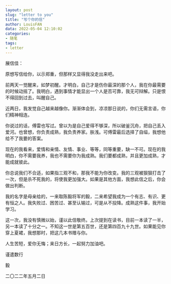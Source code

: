 ```yaml
---
layout: post
slug: "letter to you"
title: "写个你的信"
author: LouisFAN
data: 2022-05-04 12:10:02
categories:
- 随笔
tags:
- letter
---
```


展信佳：

原想写信给你，以示郑重，但那样又显得我没走出来吧。

前两天一觉醒来，如梦初醒。才明白，自己才是伤你最深的那个人，我在你最需要的时候动摇了。我明白，遇到事情才能显出一个人是否可靠，我无可辩解。只是恨不得回到过去，叫醒自己。

近两日，我发觉自己越来越像你。渐渐体会到，凉凉那日说的，你们无需言语，你们精神相连。

你说过的话，傅雷也写过。曾以为是自己爱得不够深，所以破釜沉舟，把自己丢入爱河。也曾想，你负责成熟，我负责养家。肤浅。可傅雷最后选择了自缢，我想他给不了我要的答案。

现在的我看来，爱情和亲情、友情、事业、等等，同等重要，缺一不可。现在的我明白，你不需要我养，我也不需要你为我成熟。我们要都成熟，并且更加成熟，才能成就彼此。

你总说我们不合适，如果指三观不和，那我不能为你改变。我的三观被狠狠打击了一次，但是杀不死我的，将使我更加强大。如果是其他方面，我想此信之后，你会做出判断。

我的名字是母亲给的，一来取陈毅将军的毅，二来希望我成为一个有志、有识、更有恒之人。我失败过、困苦过、甚至认输过，可是从不投降。成熟这件事，我开始学习。

这一次，我没有慎微以始，谨以此信敬终。上次提到在读书，目前一本读了一半，另一本读了十分之一。不知这一世是第五百世，还是第四百九十九世。如果能见你穿上夏裙，我想那时，把这几本书赠与你。

人生苦短，爱你无悔；来日方长，一起努力加油吧。

谨遣数行

毅

二〇二二年五月二日
